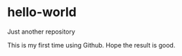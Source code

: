 # hello-world
Just another repository

This is my first time using Github. Hope the result is good.
